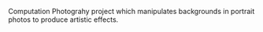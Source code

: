 Computation Photograhy project which manipulates backgrounds in portrait photos to produce artistic effects.
